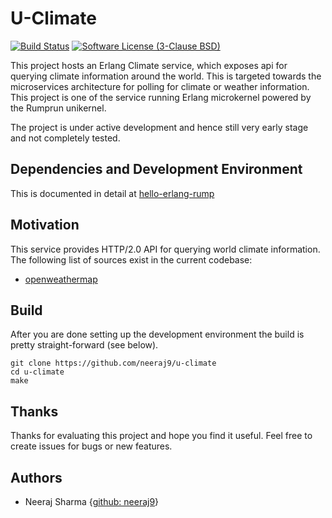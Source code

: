 # U-Climate

[![Build Status](https://travis-ci.org/neeraj9/u-climate.svg?branch=master)](https://travis-ci.org/neeraj9/u-climate)
[![Software License (3-Clause BSD)](https://img.shields.io/badge/license-BSD%203--Clause-blue.svg?style=flat-square)](http://opensource.org/licenses/BSD-3-Clause)

This project hosts an Erlang Climate service, which exposes api for querying
climate information around the world. This is targeted towards the
microservices architecture for polling for climate or weather information.
This project is one of the service running Erlang microkernel powered
by the Rumprun unikernel.

The project is under active development and hence still very early stage
and not completely tested.

## Dependencies and Development Environment

This is documented in detail at
[hello-erlang-rump](https://github.com/neeraj9/hello-erlang-rump/blob/master/readme.md)

## Motivation

This service provides HTTP/2.0 API for querying world climate information.
The following list of sources exist in the current codebase:

* [openweathermap](http://openweathermap.org/)

## Build

After you are done setting up the development environment the build is
pretty straight-forward (see below).

    git clone https://github.com/neeraj9/u-climate
    cd u-climate
    make

## Thanks

Thanks for evaluating this project and hope you find it useful.
Feel free to create issues for bugs or new features.

## Authors

* Neeraj Sharma {[github: neeraj9](https://github.com/neeraj9)}
